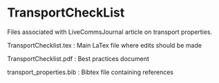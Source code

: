 # TransportCheckList

Files associated with LiveCommsJournal article on transport properties.

TransportChecklist.tex : Main LaTex file where edits should be made

TransportChecklist.pdf : Best practices document

transport_properties.bib : Bibtex file containing references
